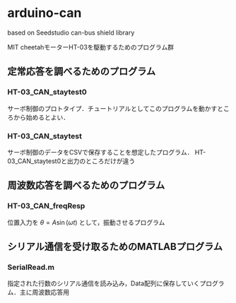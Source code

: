 # arduino-can
based on Seedstudio can-bus shield library

MIT cheetahモーターHT-03を駆動するためのプログラム群

## 定常応答を調べるためのプログラム

### HT-03_CAN_staytest0

サーボ制御のプロトタイプ．チュートリアルとしてこのプログラムを動かすところから始めるとよい．

### HT-03_CAN_staytest

サーボ制御のデータをCSVで保存することを想定したプログラム．
HT-03_CAN_staytest0と出力のところだけが違う

## 周波数応答を調べるためのプログラム

### HT-03_CAN_freqResp

位置入力を $\theta=A\sin(\omega t)$ として，振動させるプログラム

## シリアル通信を受け取るためのMATLABプログラム

### SerialRead.m

指定された行数のシリアル通信を読み込み，Data配列に保存していくプログラム．主に周波数応答用